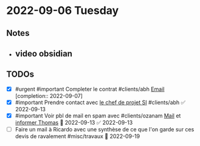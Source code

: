 # 2022-09-06 Tuesday

## Notes

- video obsidian
	-  
## TODOs

- [x] #urgent #important Completer le contrat #clients/abh [Email](readdle-spark://bl=QTpkb25hbGRvQHNvd2VsbGFwcC5jb207SUQ6UFIxUDI2NE1CMjE3NEY4MjhEQkRC%0D%0AMUEzMUM2NjU5MzVCQ0M3QjlAUFIxUDI2NE1CMjE3NC5GUkFQMjY0LlBST0QuT1VU%0D%0ATE9PSy5DT007ZUlEOkFBTWtBRE5oT1RFNU5UYzFMVGRrTVRJdE5EazVZeTFoTlRJ%0D%0AMUxXSTJNREl6TW1Fek16azVZd0JHQUFBQUFBRDdCZERmTnFRaFM2ZXNFTy9nd0FW%0D%0AWEJ3Q0FhaUhIZ0FnU1Q0Wnowd2F1V0xicEFBQUFBQUVNQUFDQWFpSEhnQWdTVDRa%0D%0AejB3YXVXTGJwQUFOdUkxcGlBQUE9OzQyMjExNjUwOQ%3D%3D) [completion:: 2022-09-07]
- [x] #important Prendre contact avec [le chef de projet SI](readdle-spark://bl=QTpkb25hbGRvQHNvd2VsbGFwcC5jb207SUQ6TVJaUDI2NE1CMjg1N0E2Qzg5RjBF%0D%0ANkNERENBMjUzM0JEODQ2NzlATVJaUDI2NE1CMjg1Ny5GUkFQMjY0LlBST0QuT1VU%0D%0ATE9PSy5DT007ZUlEOkFBTWtBRE5oT1RFNU5UYzFMVGRrTVRJdE5EazVZeTFoTlRJ%0D%0AMUxXSTJNREl6TW1Fek16azVZd0JHQUFBQUFBRDdCZERmTnFRaFM2ZXNFTy9nd0FW%0D%0AWEJ3Q0FhaUhIZ0FnU1Q0Wnowd2F1V0xicEFBQUFBQUVNQUFDQWFpSEhnQWdTVDRa%0D%0AejB3YXVXTGJwQUFOdUhFcmhBQUE9OzczODYxNDgyMw%3D%3D) #clients/abh ✅ 2022-09-13
- [x] #important Voir pbl de mail en spam avec #clients/ozanam [Mail](message://<MR1P264MB18755D9921537DD932B6D215AC969@MR1P264MB1875.FRAP264.PROD.OUTLOOK.COM>) et [informer Thomas](message://<79eadaf4-9442-45fe-8b09-138d0fdf72dc@Spark>) 📅 2022-09-13 ✅ 2022-09-13
- [ ] Faire un mail à Ricardo avec une synthèse de ce que l'on garde sur ces devis de ravalement #misc/travaux 📅 2022-09-19